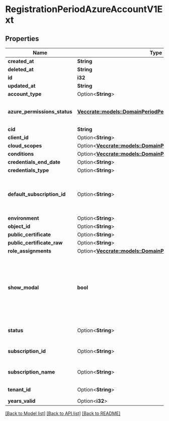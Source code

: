 # RegistrationPeriodAzureAccountV1Ext

## Properties

Name | Type | Description | Notes
------------ | ------------- | ------------- | -------------
**created_at** | **String** |  |
**deleted_at** | **String** |  |
**id** | **i32** |  |
**updated_at** | **String** |  |
**account_type** | Option<**String**> |  | [optional]
**azure_permissions_status** | [**Vec<crate::models::DomainPeriodPermission>**](domain.Permission.md) | Permissions status returned via API. |
**cid** | **String** |  |
**client_id** | Option<**String**> |  | [optional]
**cloud_scopes** | Option<[**Vec<crate::models::DomainPeriodCloudScope>**](domain.CloudScope.md)> |  | [optional]
**conditions** | Option<[**Vec<crate::models::DomainPeriodCondition>**](domain.Condition.md)> |  | [optional]
**credentials_end_date** | Option<**String**> |  | [optional]
**credentials_type** | Option<**String**> |  | [optional]
**default_subscription_id** | Option<**String**> | Default Azure Subscription ID to provision shared IOA infrastructure. | [optional]
**environment** | Option<**String**> |  | [optional]
**object_id** | Option<**String**> |  | [optional]
**public_certificate** | Option<**String**> |  | [optional]
**public_certificate_raw** | Option<**String**> |  | [optional]
**role_assignments** | Option<[**Vec<crate::models::DomainPeriodAzureRoleAssignment>**](domain.AzureRoleAssignment.md)> |  | [optional]
**show_modal** | **bool** | Whether to show modal on the UI instructing existing D4C Azure customer to reregister subscriptions for CSPM. |
**status** | Option<**String**> | Account registration status. | [optional]
**subscription_id** | Option<**String**> | Azure Subscription ID. | [optional]
**subscription_name** | Option<**String**> | Azure Subscription Name. | [optional]
**tenant_id** | Option<**String**> | Azure Tenant ID to use. | [optional]
**years_valid** | Option<**i32**> |  | [optional]

[[Back to Model list]](./README.md#documentation-for-models) [[Back to API list]](./README.md#documentation-for-api-endpoints) [[Back to README]](../README.md)

